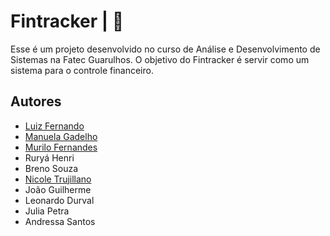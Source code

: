 # Fintracker | 💸

Esse é um projeto desenvolvido no curso de Análise e Desenvolvimento de Sistemas na Fatec Guarulhos.
O objetivo do Fintracker é servir como um sistema para o controle financeiro. 



## Autores

- [Luiz Fernando](https://github.com/luizfernandope)
- [Manuela Gadelho](https://github.com/Manuela-Gadelho)
- [Murilo Fernandes](https://github.com/Murilo-Fernandes)
- Ruryá Henri 
- Breno Souza
- [Nicole Trujillano](https://github.com/NicoleTrujillano)
- João Guilherme
- Leonardo Durval
- Julia Petra
- Andressa Santos


